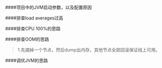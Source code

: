 ####项目中的JVM启动参数，以及配置原因

####排查load averages过高

####排查CPU 100%的思路

####排查OOM的思路
> 1.先摘掉一个节点，然后dump出内存，其他节点全部回滚保证线上可用。

####调优JVM的思路